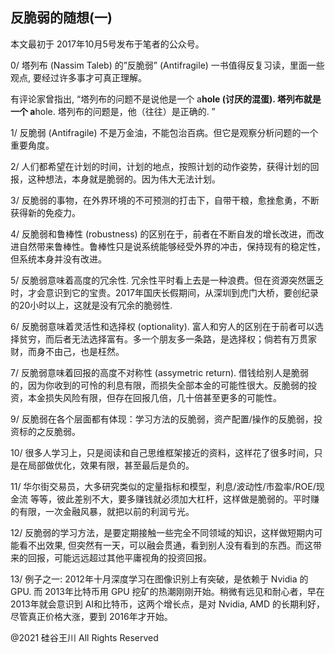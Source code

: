 ## 反脆弱的随想(一)

本文最初于 2017年10月5号发布于笔者的公众号。

0/ 塔列布 (Nassim Taleb) 的&#8221;反脆弱&#8221; (Antifragile) 一书值得反复习读，里面一些观点, 要经过许多事才可真正理解。

有评论家曾指出, &#8220;塔列布的问题不是说他是一个 a**hole (讨厌的混蛋). 塔列布就是一个 a**hole. 塔列布的问题是，他（往往）是正确的.
&#8221;

1/ 反脆弱 (Antifragile) 不是万金油，不能包治百病。但它是观察分析问题的一个重要角度。

2/ 人们都希望在计划的时间，计划的地点，按照计划的动作姿势，获得计划的回报，这种想法，本身就是脆弱的。因为伟大无法计划。

3/ 反脆弱的事物，在外界环境的不可预测的打击下，自带干粮，愈挫愈勇，不断获得新的免疫力。

4/ 反脆弱和鲁棒性 (robustness) 的区别在于，前者在不断自发的增长改进，而改进自然带来鲁棒性。鲁棒性只是说系统能够经受外界的冲击，保持现有的稳定性，但系统本身并没有改进。

5/ 反脆弱意味着高度的冗余性. 冗余性平时看上去是一种浪费。但在资源突然匮乏时，才会意识到它的宝贵。2017年国庆长假期间，从深圳到虎门大桥，要创纪录的20小时以上，这就是没有冗余的脆弱性.

6/ 反脆弱意味着灵活性和选择权 (optionality). 富人和穷人的区别在于前者可以选择贫穷，而后者无法选择富有。多一个朋友多一条路，是选择权；倘若有万贯家财，而身不由己，也是枉然。

7/ 反脆弱意味着回报的高度不对称性 (assymetric return).
借钱给别人是脆弱的，因为你收到的可怜的利息有限，而损失全部本金的可能性很大。反脆弱的投资，本金损失风险有限，但存在回报几倍，几十倍甚至更多的可能性。

9/ 反脆弱在各个层面都有体现：学习方法的反脆弱，资产配置/操作的反脆弱，投资标的之反脆弱。

10/ 很多人学习上，只是阅读和自己思维框架接近的资料，这样花了很多时间，只是在局部做优化，效果有限，甚至最后是负的。

11/ 华尔街交易员，大多研究类似的定量指标和模型，利息/波动性/市盈率/ROE/现金流
等等，彼此差别不大，要多赚钱就必须加大杠杆，这样做是脆弱的。平时赚的有限，一次金融风暴，就把以前的利润亏光。

12/ 反脆弱的学习方法，是要定期接触一些完全不同领域的知识，这样做短期内可能看不出效果,
但突然有一天，可以融会贯通，看到别人没有看到的东西。而这带来的回报，可能远远超过其他平庸视角的投资回报。

13/ 例子之一: 2012年十月深度学习在图像识别上有突破，是依赖于 Nvidia 的 GPU. 而 2013年比特币用 GPU 挖矿的热潮刚刚开始。稍微有远见和耐心者，早在
2013年就会意识到 AI和比特币，这两个增长点，是对 Nvidia, AMD 的长期利好，尽管真正价格大涨，要到 2016年才开始。

@2021 硅谷王川 All Rights Reserved

